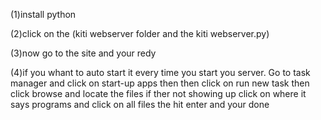 (1)install python

(2)click on the (kiti webserver folder and the kiti webserver.py)

(3)now go to the site and your redy

(4)if you whant to auto start it every time you start you server. Go to task manager and click on start-up apps then then click on run new task then click browse and locate the files if ther not showing up click on where it says programs and click on all files the hit enter and your done
